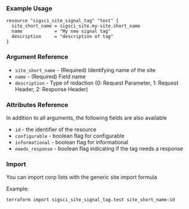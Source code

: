 ### Example Usage

```hcl-terraform
resource "sigsci_site_signal_tag" "test" {
  site_short_name = sigsci_site.my-site.short_name
  name            = "My new signal tag"
  description     = "description of tag"
}
```

### Argument Reference
- `site_short_name` - (Required) Identifying name of the site
- `name` - (Required) Field name
- `description` -  Type of redaction (0: Request Parameter, 1: Request Header, 2: Response Header)

### Attributes Reference
In addition to all arguments, the following fields are also available
 - `id` - the identifier of the resource
 - `configurable` - boolean flag for configurable
 - `informational` - boolean flag for informational 
 - `needs_response` - boolean flag indicating if the tag needs a response

### Import
You can import corp lists with the generic site import formula

Example:
```shell script
terraform import sigsci_site_signal_tag.test site_short_name:id
```